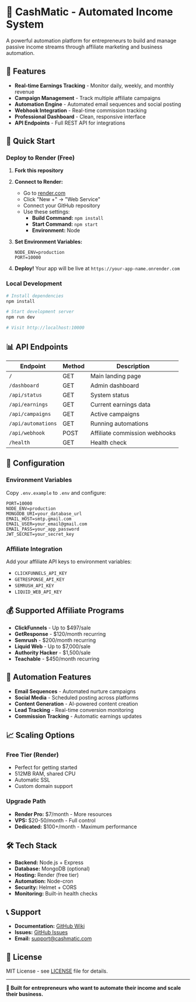 # 🚀 CashMatic - Automated Income System

A powerful automation platform for entrepreneurs to build and manage passive income streams through affiliate marketing and business automation.

## 🌟 Features

- **Real-time Earnings Tracking** - Monitor daily, weekly, and monthly revenue
- **Campaign Management** - Track multiple affiliate campaigns
- **Automation Engine** - Automated email sequences and social posting
- **Webhook Integration** - Real-time commission tracking
- **Professional Dashboard** - Clean, responsive interface
- **API Endpoints** - Full REST API for integrations

## 🚀 Quick Start

### Deploy to Render (Free)

1. **Fork this repository**
2. **Connect to Render:**
   - Go to [render.com](https://render.com)
   - Click "New +" → "Web Service"
   - Connect your GitHub repository
   - Use these settings:
     - **Build Command:** `npm install`
     - **Start Command:** `npm start`
     - **Environment:** Node

3. **Set Environment Variables:**
   ```
   NODE_ENV=production
   PORT=10000
   ```

4. **Deploy!** Your app will be live at `https://your-app-name.onrender.com`

### Local Development

```bash
# Install dependencies
npm install

# Start development server
npm run dev

# Visit http://localhost:10000
```

## 📊 API Endpoints

| Endpoint | Method | Description |
|----------|--------|-------------|
| `/` | GET | Main landing page |
| `/dashboard` | GET | Admin dashboard |
| `/api/status` | GET | System status |
| `/api/earnings` | GET | Current earnings data |
| `/api/campaigns` | GET | Active campaigns |
| `/api/automations` | GET | Running automations |
| `/api/webhook` | POST | Affiliate commission webhooks |
| `/health` | GET | Health check |

## 🔧 Configuration

### Environment Variables

Copy `.env.example` to `.env` and configure:

```env
PORT=10000
NODE_ENV=production
MONGODB_URI=your_database_url
EMAIL_HOST=smtp.gmail.com
EMAIL_USER=your_email@gmail.com
EMAIL_PASS=your_app_password
JWT_SECRET=your_secret_key
```

### Affiliate Integration

Add your affiliate API keys to environment variables:
- `CLICKFUNNELS_API_KEY`
- `GETRESPONSE_API_KEY`
- `SEMRUSH_API_KEY`
- `LIQUID_WEB_API_KEY`

## 💰 Supported Affiliate Programs

- **ClickFunnels** - Up to $497/sale
- **GetResponse** - $120/month recurring
- **Semrush** - $200/month recurring
- **Liquid Web** - Up to $7,000/sale
- **Authority Hacker** - $1,500/sale
- **Teachable** - $450/month recurring

## 🔄 Automation Features

- **Email Sequences** - Automated nurture campaigns
- **Social Media** - Scheduled posting across platforms
- **Content Generation** - AI-powered content creation
- **Lead Tracking** - Real-time conversion monitoring
- **Commission Tracking** - Automatic earnings updates

## 📈 Scaling Options

### Free Tier (Render)
- Perfect for getting started
- 512MB RAM, shared CPU
- Automatic SSL
- Custom domain support

### Upgrade Path
- **Render Pro:** $7/month - More resources
- **VPS:** $20-50/month - Full control
- **Dedicated:** $100+/month - Maximum performance

## 🛠️ Tech Stack

- **Backend:** Node.js + Express
- **Database:** MongoDB (optional)
- **Hosting:** Render (free tier)
- **Automation:** Node-cron
- **Security:** Helmet + CORS
- **Monitoring:** Built-in health checks

## 📞 Support

- **Documentation:** [GitHub Wiki](https://github.com/cashmatic/automation-system/wiki)
- **Issues:** [GitHub Issues](https://github.com/cashmatic/automation-system/issues)
- **Email:** support@cashmatic.com

## 📄 License

MIT License - see [LICENSE](LICENSE) file for details.

---

**🚀 Built for entrepreneurs who want to automate their income and scale their business.**
